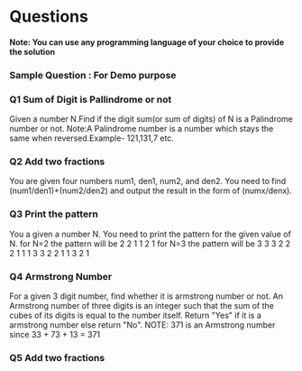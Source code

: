 # Questions

#### Note: You can use any programming language of your choice to provide the solution 

### Sample Question : For Demo purpose

### Q1 Sum of Digit is Pallindrome or not 

Given a number N.Find if the digit sum(or sum of digits) of N is a Palindrome number or not.
Note:A Palindrome number is a number which stays the same when reversed.Example- 121,131,7 etc.

### Q2 Add two fractions
You are given four numbers num1, den1, num2, and den2. You need to find (num1/den1)+(num2/den2) and output the result in the form of (numx/denx). 

### Q3 Print the pattern
You a given a number N. You need to print the pattern for the given value of N.
for N=2 the pattern will be 
2 2 1 1
2 1
for N=3 the pattern will be 
3 3 3 2 2 2 1 1 1
3 3 2 2 1 1
3 2 1

### Q4 Armstrong Number
For a given 3 digit number, find whether it is armstrong number or not. An Armstrong number of three digits is an integer such that the sum of the cubes of its digits is equal to the number itself. Return "Yes" if it is a armstrong number else return "No".
NOTE: 371 is an Armstrong number since 33 + 73 + 13 = 371

### Q5 Add two fractions
